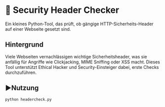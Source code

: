 # 🔐 Security Header Checker

Ein kleines Python-Tool, das prüft, ob gängige HTTP-Sicherheits-Header auf einer Webseite gesetzt sind.

## Hintergrund

Viele Webseiten vernachlässigen wichtige Sicherheitsheader, was sie anfällig für Angriffe wie Clickjacking, MIME Sniffing oder XSS macht. Dieses Tool unterstützt Ethical Hacker und Security-Einsteiger dabei, erste Checks durchzuführen.

## ▶Nutzung

```bash
python headercheck.py
